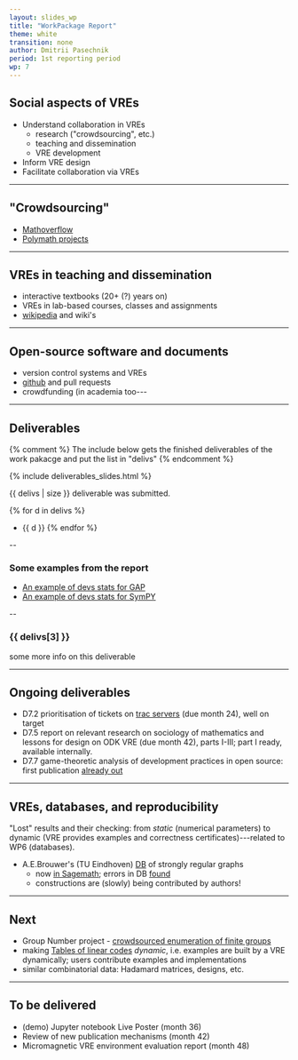 ```yaml
---
layout: slides_wp
title: "WorkPackage Report"
theme: white
transition: none
author: Dmitrii Pasechnik
period: 1st reporting period
wp: 7
---
```


<section data-markdown data-separator="^---\n" data-separator-vertical="^--\n">

## Social aspects of VREs

 - Understand collaboration in VREs
   * research ("crowdsourcing", etc.)
   * teaching and dissemination
   * VRE development
 - Inform VRE design
 - Facilitate collaboration via VREs

---
## "Crowdsourcing"

 - [Mathoverflow](https://mathoverflow.net/)
 - [Polymath projects](http://michaelnielsen.org/polymath1/index.php?title=Polymath1)

---
## VREs in teaching and dissemination

 - interactive textbooks (20+ (?) years on)
 - VREs in lab-based courses, classes and assignments
 - [wikipedia](https://en.wikipedia.org/) and wiki's 

---
## Open-source software and documents

 - version control systems and VREs
 - [github](http://github.com) and pull requests
 - crowdfunding (in academia too---

---
## Deliverables

{% comment %}
The include below gets the finished deliverables of the work pakacge and put the list in "delivs"
{% endcomment %}

{% include deliverables_slides.html %}

{{ delivs | size }} deliverable was submitted.

{% for d in delivs %}
- {{ d }}
{% endfor %}

--
### Some examples from the report 

 - [An example of devs stats for GAP](http://users.ox.ac.uk/~coml0531/wp7ex/docs/gap-system/gap/contributors.html)
 - [An example of devs stats for SymPY](http://users.ox.ac.uk/~coml0531/wp7ex/docs/sympy/sympy/contributors.html)

--
### {{ delivs[3] }}

some more info on this deliverable

---
## Ongoing deliverables 

 - D7.2 prioritisation of tickets on [trac servers](https://trac.sagemath.org/)
   (due month 24), well on target
 - D7.5 report on relevant research on sociology of mathematics and lessons for
   design on ODK VRE (due month 42), parts I-III; part I ready, available
   internally.
 - D7.7 game-theoretic analysis of development practices in open source:
   first publication [already out](http://dl.acm.org/citation.cfm?id=2936934)

---
## VREs, databases, and reproducibility

 "Lost" results and their checking: from *static* (numerical parameters)
 to dynamic (VRE provides examples and correctness certificates)---related to WP6 (databases).

 - A.E.Brouwer's (TU Eindhoven) [DB](http://www.win.tue.nl/~aeb/graphs/srg/srgtab.html) of strongly regular graphs
   * now [in Sagemath](http://doc.sagemath.org/html/en/reference/graphs/sage/graphs/strongly_regular_db.html#sage.graphs.strongly_regular_db.strongly_regular_graph); 
   errors in DB [found](https://doi.org/10.1007/s10623-016-0264-x)
   * constructions are (slowly) being contributed by authors! 

---
## Next

 - Group Number project - [crowdsourced enumeration of finite groups](https://github.com/alex-konovalov/gnu)
 - making [Tables of linear codes](http://codetables.de/) *dynamic*, i.e. examples are built by a VRE
  dynamically; users contribute examples and implementations
 - similar combinatorial data: Hadamard matrices, designs, etc. 

---
## To be delivered

 - (demo) Jupyter notebook Live Poster (month 36)
 - Review of new publication mechanisms (month 42)
 - Micromagnetic VRE environment evaluation report (month 48)


</section>

